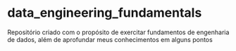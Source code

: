 # data_engineering_fundamentals
Repositório criado com o propósito de exercitar fundamentos de engenharia de dados, além de aprofundar meus conhecimentos em alguns pontos
